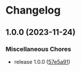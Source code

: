 # Changelog

## 1.0.0 (2023-11-24)


### Miscellaneous Chores

* release 1.0.0 ([57e5a91](https://github.com/strongqa/demo_web_app/commit/57e5a91d0907c9014c8ddf59b72163ad7b95a925))

